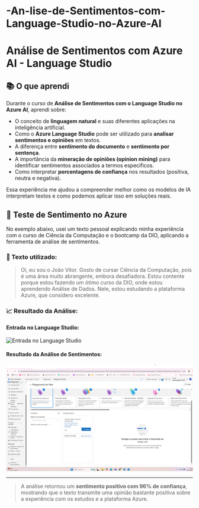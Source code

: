 # -An-lise-de-Sentimentos-com-Language-Studio-no-Azure-AI

# Análise de Sentimentos com Azure AI - Language Studio

## 📚 O que aprendi

Durante o curso de **Análise de Sentimentos com o Language Studio no Azure AI**, aprendi sobre:

- O conceito de **linguagem natural** e suas diferentes aplicações na inteligência artificial.
- Como o **Azure Language Studio** pode ser utilizado para **analisar sentimentos e opiniões** em textos.
- A diferença entre **sentimento do documento** e **sentimento por sentença**.
- A importância da **mineração de opiniões (opinion mining)** para identificar sentimentos associados a termos específicos.
- Como interpretar **porcentagens de confiança** nos resultados (positiva, neutra e negativa).

Essa experiência me ajudou a compreender melhor como os modelos de IA interpretam textos e como podemos aplicar isso em soluções reais.

## 💬 Teste de Sentimento no Azure

No exemplo abaixo, usei um texto pessoal explicando minha experiência com o curso de Ciência da Computação e o bootcamp da DIO, aplicando a ferramenta de análise de sentimentos.

### 🔽 Texto utilizado:

> Oi, eu sou o João Vitor. Gosto de cursar Ciência da Computação, pois é uma área muito abrangente, embora desafiadora. Estou contente porque estou fazendo um ótimo curso da DIO, onde estou aprendendo Análise de Dados. Nele, estou estudando a plataforma Azure, que considero excelente.

### 📈 Resultado da Análise:

#### Entrada no Language Studio:

![Entrada no Language Studio](.LanguageAzure.png)

#### Resultado da Análise de Sentimentos:

![Resultado da Análise](./textofalaAzure.png)

---

> A análise retornou um **sentimento positivo com 96% de confiança**, mostrando que o texto transmite uma opinião bastante positiva sobre a experiência com os estudos e a plataforma Azure.

